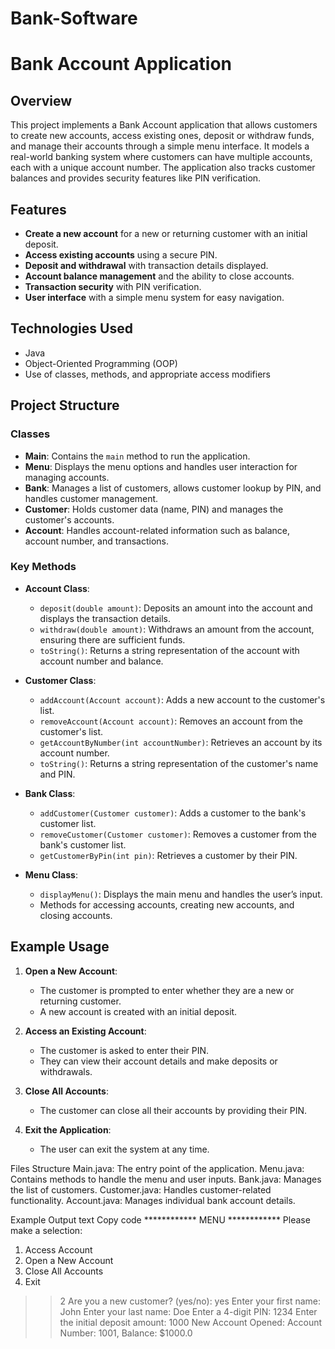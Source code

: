 # Bank-Software

# Bank Account Application

## Overview
This project implements a Bank Account application that allows customers to create new accounts, access existing ones, deposit or withdraw funds, and manage their accounts through a simple menu interface. It models a real-world banking system where customers can have multiple accounts, each with a unique account number. The application also tracks customer balances and provides security features like PIN verification.

## Features
- **Create a new account** for a new or returning customer with an initial deposit.
- **Access existing accounts** using a secure PIN.
- **Deposit and withdrawal** with transaction details displayed.
- **Account balance management** and the ability to close accounts.
- **Transaction security** with PIN verification.
- **User interface** with a simple menu system for easy navigation.

## Technologies Used
- Java
- Object-Oriented Programming (OOP)
- Use of classes, methods, and appropriate access modifiers

## Project Structure

### Classes
- **Main**: Contains the `main` method to run the application.
- **Menu**: Displays the menu options and handles user interaction for managing accounts.
- **Bank**: Manages a list of customers, allows customer lookup by PIN, and handles customer management.
- **Customer**: Holds customer data (name, PIN) and manages the customer's accounts.
- **Account**: Handles account-related information such as balance, account number, and transactions.

### Key Methods
- **Account Class**:
  - `deposit(double amount)`: Deposits an amount into the account and displays the transaction details.
  - `withdraw(double amount)`: Withdraws an amount from the account, ensuring there are sufficient funds.
  - `toString()`: Returns a string representation of the account with account number and balance.
  
- **Customer Class**:
  - `addAccount(Account account)`: Adds a new account to the customer's list.
  - `removeAccount(Account account)`: Removes an account from the customer's list.
  - `getAccountByNumber(int accountNumber)`: Retrieves an account by its account number.
  - `toString()`: Returns a string representation of the customer's name and PIN.

- **Bank Class**:
  - `addCustomer(Customer customer)`: Adds a customer to the bank's customer list.
  - `removeCustomer(Customer customer)`: Removes a customer from the bank's customer list.
  - `getCustomerByPin(int pin)`: Retrieves a customer by their PIN.

- **Menu Class**:
  - `displayMenu()`: Displays the main menu and handles the user’s input.
  - Methods for accessing accounts, creating new accounts, and closing accounts.

## Example Usage
1. **Open a New Account**:
   - The customer is prompted to enter whether they are a new or returning customer.
   - A new account is created with an initial deposit.

2. **Access an Existing Account**:
   - The customer is asked to enter their PIN.
   - They can view their account details and make deposits or withdrawals.

3. **Close All Accounts**:
   - The customer can close all their accounts by providing their PIN.

4. **Exit the Application**:
   - The user can exit the system at any time.

Files Structure
Main.java: The entry point of the application.
Menu.java: Contains methods to handle the menu and user inputs.
Bank.java: Manages the list of customers.
Customer.java: Handles customer-related functionality.
Account.java: Manages individual bank account details.

Example Output
text
Copy code
************ MENU ************
Please make a selection: 
1) Access Account
2) Open a New Account
3) Close All Accounts
4) Exit
>> 2
Are you a new customer? (yes/no): yes
Enter your first name: John
Enter your last name: Doe
Enter a 4-digit PIN: 1234
Enter the initial deposit amount: 1000
New Account Opened: Account Number: 1001, Balance: $1000.0

